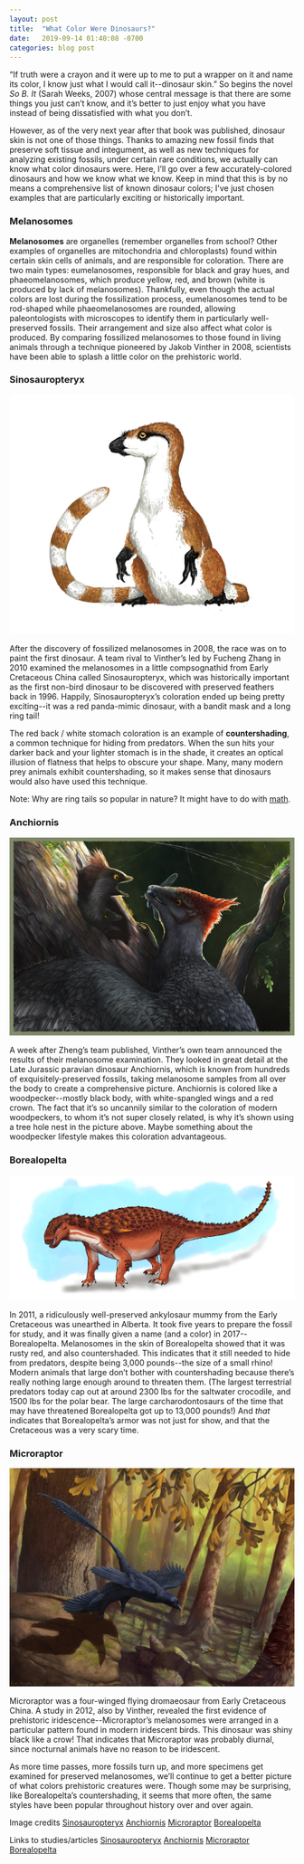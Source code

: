 ```yaml
---
layout: post
title:  "What Color Were Dinosaurs?"
date:   2019-09-14 01:40:08 -0700
categories: blog post
---
```

“If truth were a crayon and it were up to me to put a wrapper on it and name its color, I know just what I would call it--dinosaur skin.”  So begins the novel _So B. It_ (Sarah Weeks, 2007) whose central message is that there are some things you just can’t know, and it’s better to just enjoy what you have instead of being dissatisfied with what you don’t.

However, as of the very next year after that book was published, dinosaur skin is not one of those things.  Thanks to amazing new fossil finds that preserve soft tissue and integument, as well as new techniques for analyzing existing fossils, under certain rare conditions, we actually can know what color dinosaurs were.  Here, I’ll go over a few accurately-colored dinosaurs and how we know what we know.  Keep in mind that this is by no means a comprehensive list of known dinosaur colors; I've just chosen examples that are particularly exciting or historically important.

### Melanosomes

**Melanosomes** are organelles (remember organelles from school?  Other examples of organelles are mitochondria and chloroplasts) found within certain skin cells of animals, and are responsible for coloration.  There are two main types: eumelanosomes, responsible for black and gray hues, and phaeomelanosomes, which produce yellow, red, and brown (white is produced by lack of melanosomes).  Thankfully, even though the actual colors are lost during the fossilization process, eumelanosomes tend to be rod-shaped while phaeomelanosomes are rounded, allowing paleontologists with microscopes to identify them in particularly well-preserved fossils.  Their arrangement and size also affect what color is produced.  By comparing fossilized melanosomes to those found in living animals through a technique pioneered by Jakob Vinther in 2008, scientists have been able to splash a little color on the prehistoric world.

### Sinosauropteryx

![color-1](/assets/color-1.jpg)

After the discovery of fossilized melanosomes in 2008, the race was on to paint the first dinosaur.  A team rival to Vinther’s led by Fucheng Zhang in 2010 examined the melanosomes in a little compsognathid from Early Cretaceous China called Sinosauropteryx, which was historically important as the first non-bird dinosaur to be discovered with preserved feathers back in 1996.  Happily, Sinosauropteryx’s coloration ended up being pretty exciting--it was a red panda-mimic dinosaur, with a bandit mask and a long ring tail!

The red back / white stomach coloration is an example of **countershading**, a common technique for hiding from predators.  When the sun hits your darker back and your lighter stomach is in the shade, it creates an optical illusion of flatness that helps to obscure your shape.  Many, many modern prey animals exhibit countershading, so it makes sense that dinosaurs would also have used this technique.

Note: Why are ring tails so popular in nature?  It might have to do with [math](https://www.youtube.com/watch?v=alH3yc6tX98).

### Anchiornis

![color-2](/assets/color-2.jpg)

A week after Zheng’s team published, Vinther’s own team announced the results of their melanosome examination.  They looked in great detail at the Late Jurassic paravian dinosaur Anchiornis, which is known from hundreds of exquisitely-preserved fossils, taking melanosome samples from all over the body to create a comprehensive picture.  Anchiornis is colored like a woodpecker--mostly black body, with white-spangled wings and a red crown.  The fact that it’s so uncannily similar to the coloration of modern woodpeckers, to whom it’s not super closely related, is why it’s shown using a tree hole nest in the picture above.  Maybe something about the woodpecker lifestyle makes this coloration advantageous.

### Borealopelta

![color-4](/assets/color-4.jpg)

In 2011, a ridiculously well-preserved ankylosaur mummy from the Early Cretaceous was unearthed in Alberta.  It took five years to prepare the fossil for study, and it was finally given a name (and a color) in 2017--Borealopelta.  Melanosomes in the skin of Borealopelta showed that it was rusty red, and also countershaded.  This indicates that it still needed to hide from predators, despite being 3,000 pounds--the size of a small rhino!  Modern animals that large don’t bother with countershading because there’s really nothing large enough around to threaten them.  (The largest terrestrial predators today cap out at around 2300 lbs for the saltwater crocodile, and 1500 lbs for the polar bear.  The large carcharodontosaurs of the time that may have threatened Borealopelta got up to 13,000 pounds!)  And _that_ indicates that Borealopelta’s armor was not just for show, and that the Cretaceous was a very scary time.

### Microraptor

![color-3](/assets/color-3.jpg)

Microraptor was a four-winged flying dromaeosaur from Early Cretaceous China.  A study in 2012, also by Vinther, revealed the first evidence of prehistoric iridescence--Microraptor’s melanosomes were arranged in a particular pattern found in modern iridescent birds.  This dinosaur was shiny black like a crow!  That indicates that Microraptor was probably diurnal, since nocturnal animals have no reason to be iridescent.

As more time passes, more fossils turn up, and more specimens get examined for preserved melanosomes, we’ll continue to get a better picture of what colors prehistoric creatures were.  Though some may be surprising, like Borealopelta’s countershading, it seems that more often, the same styles have been popular throughout history over and over again.

Image credits
[Sinosauropteryx](https://www.deviantart.com/lythroversor/art/sinosauropteryx-710972809)
[Anchiornis](https://www.deviantart.com/ewilloughby/art/What-color-is-a-dinosaur-807897867)
[Microraptor](https://www.deviantart.com/ewilloughby/art/Microraptor-Takeoff-343914806)
[Borealopelta](https://www.deviantart.com/bangboodoragon/art/Borealopelta-807117508)

Links to studies/articles
[Sinosauropteryx](http://ncsce.org/pdfs/true%20colors/fossilized.pdf)
[Anchiornis](https://www.nationalgeographic.com/news/2010/2/100204-dinosaurs-color-feathers-science-3-d-picture/)
[Microraptor](http://blogs.discovermagazine.com/notrocketscience/2012/03/08/a-shiny-dinosaur-four-winged-microraptor-gets-colour-and-gloss/)
[Borealopelta](http://www.sci-news.com/paleontology/borealopelta-markmitchelli-05097.html)